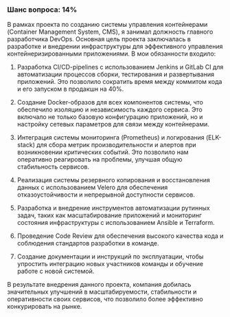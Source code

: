 ### Шанс вопроса: 14%

В рамках проекта по созданию системы управления контейнерами (Container Management System, CMS), я занимал должность главного разработчика DevOps. Основная цель проекта заключалась в разработке и внедрении инфраструктуры для эффективного управления контейнеризированными приложениями. В мои обязанности входило:

1. Разработка CI/CD-pipelines с использованием Jenkins и GitLab CI для автоматизации процессов сборки, тестирования и развертывания приложений. Это позволило сократить время между коммитом кода и его запуском в продакшн на 40%.

2. Создание Docker-образов для всех компонентов системы, что обеспечило изоляцию и независимость каждого сервиса. Это включало не только базовую конфигурацию приложений, но и настройку сетевых параметров для связи между контейнерами.

3. Интеграция системы мониторинга (Prometheus) и логирования (ELK-stack) для сбора метрик производительности и алертов при возникновении критических событий. Это позволило нам оперативно реагировать на проблемы, улучшая общую стабильность сервисов.

4. Реализация системы резервного копирования и восстановления данных с использованием Velero для обеспечения отказоустойчивости и непрерывной доступности сервисов.

5. Разработка и внедрение инструментов автоматизации рутинных задач, таких как масштабирование приложений и мониторинг состояния инфраструктуры с использованием Ansible и Terraform.

6. Проведение Code Review для обеспечения высокого качества кода и соблюдения стандартов разработки в команде.

7. Создание документации и инструкций по эксплуатации, чтобы упростить интеграцию новых участников команды и обучение работе с новой системой.

В результате внедрения данного проекта, компания добилась значительных улучшений в масштабируемости, стабильности и оперативности своих сервисов, что позволило более эффективно конкурировать на рынке.